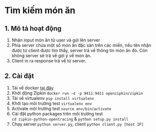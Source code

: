 # Tìm kiếm món ăn

## 1. Mô tả hoạt động
1. Nhận input món ăn từ user và gửi lên server
2. Phía server chứa một số món ăn đặc sản trên các miền, nếu tên nhận được từ client được tìm thấy, server trả về thông tin món ăn đó. Còn không server sẽ trả về gợi ý về món ăn.
3. Client in ra response trả về từ server.

## 2. Cài đặt
1. Tải về docker [tại đây](https://www.docker.com/community-edition)
2. Khởi động Zipkin  `docker run -d -p 9411:9411 openzipkin/zipkin`
3. Tải về virtualenv `pip install virtualenv`
4. Khởi tạo môi trường test `virtualenv env`
5. Activate môi trường test `source env/bin/activate`
6. Cài đặt python packages trên môi trường test <br>`cd zipkin-python-opentracing` & `python setup.py install`
7. Chạy server `python server.py`, client `python client.py [host IP]`